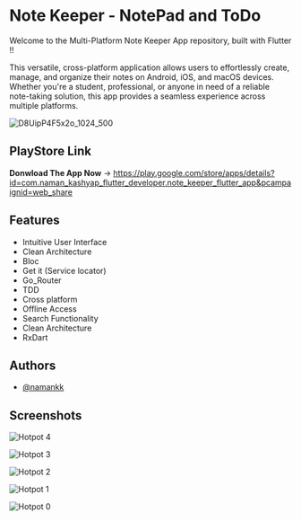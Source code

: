 
# Note Keeper - NotePad and ToDo

Welcome to the Multi-Platform Note Keeper App repository, built with Flutter !! 

This versatile, cross-platform application allows users to effortlessly create, manage, and organize their notes on Android, iOS, and macOS devices. Whether you're a student, professional, or anyone in need of a reliable note-taking solution, this app provides a seamless experience across multiple platforms.

![D8UipP4F5x2o_1024_500](https://github.com/namankk/note_keeper_flutter_app/assets/42471501/c91ec704-ee6a-4da0-9e87-d06757c5b054)


## PlayStore Link

**Donwload The App Now** -> https://play.google.com/store/apps/details?id=com.naman_kashyap_flutter_developer.note_keeper_flutter_app&pcampaignid=web_share



## Features

- Intuitive User Interface
- Clean Architecture
- Bloc
- Get it (Service locator)
- Go_Router
- TDD
- Cross platform
- Offline Access
- Search Functionality
- Clean Architecture
- RxDart



## Authors

- [@namankk](https://www.linkedin.com/in/naman-kashyap-flutter-developer/)


## Screenshots

![Hotpot 4](https://github.com/namankk/note_keeper_flutter_app/assets/42471501/5286fef2-643b-4a80-8671-0b1fa75095f7)

![Hotpot 3](https://github.com/namankk/note_keeper_flutter_app/assets/42471501/037c0a07-541a-447a-88d8-09b8b96ff79b)

![Hotpot 2](https://github.com/namankk/note_keeper_flutter_app/assets/42471501/24440bce-351c-4e32-9672-53e1347df1e5)

![Hotpot 1](https://github.com/namankk/note_keeper_flutter_app/assets/42471501/b402c98f-520b-440c-acee-f96aca659902)

![Hotpot 0](https://github.com/namankk/note_keeper_flutter_app/assets/42471501/b0d43846-7af9-48af-896b-8937b6fe54ac)


